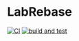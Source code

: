 # LabRebase
[![CI](https://github.com/jophoff/LabRebase/actions/workflows/blank.yml/badge.svg)](https://github.com/jophoff/LabRebase/actions/workflows/blank.yml)
[![build and test](https://github.com/jophoff/LabRebase/actions/workflows/build-and-test.yml/badge.svg)](https://github.com/jophoff/LabRebase/actions/workflows/build-and-test.yml)
